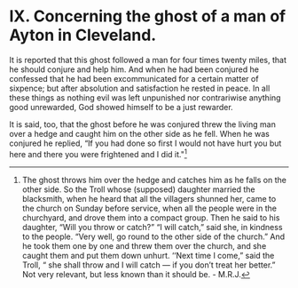 # IX. Concerning the ghost of a man of Ayton in Cleveland. 

It is reported that this ghost followed a man for four times twenty miles, that he should conjure and help him. And when he had been conjured he confessed that he had been excommunicated for a certain matter of sixpence; but after absolution and satisfaction he rested in peace. In all these things as nothing evil was left unpunished nor contrariwise anything good unrewarded, God showed himself to be a just rewarder. 

It is said, too, that the ghost before he was conjured threw the living man over a hedge and caught him on the other side as he fell. When he was conjured he replied, “If you had done so first I would not have hurt you but here and there you were frightened and I did it."[^1]

[^1]:The ghost throws him over the hedge and catches him as he falls on the other side. So the Troll whose (supposed) daughter married the blacksmith, when he heard that all the villagers shunned her, came to the church on Sunday before service, when all the people were in the churchyard, and drove them into a compact group. Then he said to his daughter, “Will you throw or catch?” “I will catch,” said she, in kindness to the people. “Very well, go round to the other side of the church.” And he took them one by one and threw them over the church, and she caught them and put them down unhurt. ‘‘Next time I come,” said the Troll, “ she shall throw and I will catch — if you don’t treat her better.” Not very relevant, but less known than it should be. - M.R.J.
